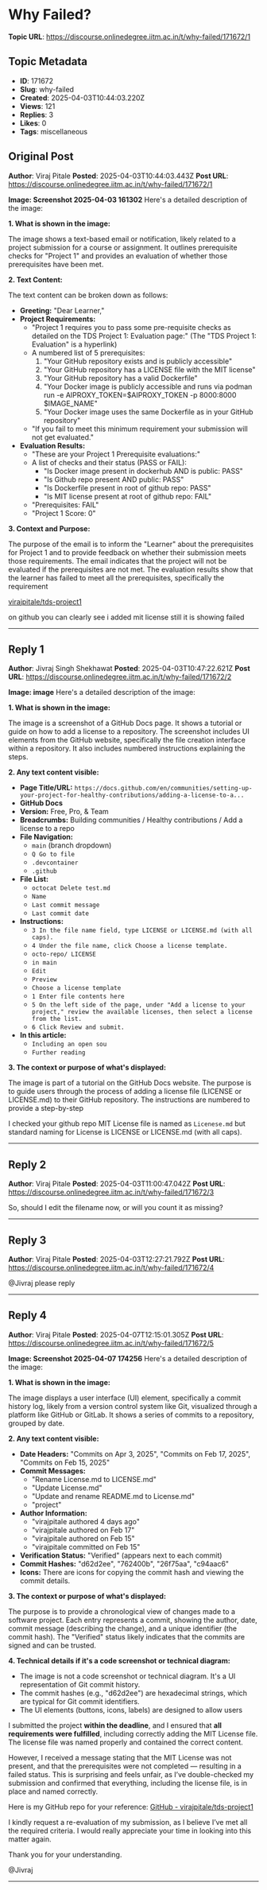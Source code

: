 # Why Failed?

**Topic URL**: https://discourse.onlinedegree.iitm.ac.in/t/why-failed/171672/1

## Topic Metadata
- **ID**: 171672
- **Slug**: why-failed
- **Created**: 2025-04-03T10:44:03.220Z
- **Views**: 121
- **Replies**: 3
- **Likes**: 0
- **Tags**: miscellaneous

## Original Post
**Author**: Viraj Pitale
**Posted**: 2025-04-03T10:44:03.443Z
**Post URL**: https://discourse.onlinedegree.iitm.ac.in/t/why-failed/171672/1

**Image: Screenshot 2025-04-03 161302**
Here's a detailed description of the image:

**1. What is shown in the image:**

The image shows a text-based email or notification, likely related to a project submission for a course or assignment. It outlines prerequisite checks for "Project 1" and provides an evaluation of whether those prerequisites have been met.

**2. Text Content:**

The text content can be broken down as follows:

*   **Greeting:** "Dear Learner,"
*   **Project Requirements:**
    *   "Project 1 requires you to pass some pre-requisite checks as detailed on the TDS Project 1: Evaluation page:" (The "TDS Project 1: Evaluation" is a hyperlink)
    *   A numbered list of 5 prerequisites:
        1.  "Your GitHub repository exists and is publicly accessible"
        2.  "Your GitHub repository has a LICENSE file with the MIT license"
        3.  "Your GitHub repository has a valid Dockerfile"
        4.  "Your Docker image is publicly accessible and runs via podman run -e AIPROXY\_TOKEN=$AIPROXY\_TOKEN -p 8000:8000 $IMAGE\_NAME"
        5.  "Your Docker image uses the same Dockerfile as in your GitHub repository"
    *   "If you fail to meet this minimum requirement your submission will not get evaluated."
*   **Evaluation Results:**
    *   "These are your Project 1 Prerequisite evaluations:"
    *   A list of checks and their status (PASS or FAIL):
        *   "Is Docker image present in dockerhub AND is public: PASS"
        *   "Is Github repo present AND public: PASS"
        *   "Is Dockerfile present in root of github repo: PASS"
        *   "Is MIT license present at root of github repo: FAIL"
    *   "Prerequisites: FAIL"
    *   "Project 1 Score: 0"

**3. Context and Purpose:**

The purpose of the email is to inform the "Learner" about the prerequisites for Project 1 and to provide feedback on whether their submission meets those requirements. The email indicates that the project will not be evaluated if the prerequisites are not met. The evaluation results show that the learner has failed to meet all the prerequisites, specifically the requirement

[virajpitale/tds-project1](https://github.com/virajpitale/tds-project1)

on github you can clearly see i added mit license still it is showing failed

---

## Reply 1
**Author**: Jivraj Singh Shekhawat
**Posted**: 2025-04-03T10:47:22.621Z
**Post URL**: https://discourse.onlinedegree.iitm.ac.in/t/why-failed/171672/2

**Image: image**
Here's a detailed description of the image:

**1. What is shown in the image:**

The image is a screenshot of a GitHub Docs page. It shows a tutorial or guide on how to add a license to a repository. The screenshot includes UI elements from the GitHub website, specifically the file creation interface within a repository. It also includes numbered instructions explaining the steps.

**2. Any text content visible:**

*   **Page Title/URL:** `https://docs.github.com/en/communities/setting-up-your-project-for-healthy-contributions/adding-a-license-to-a...`
*   **GitHub Docs**
*   **Version:** Free, Pro, & Team
*   **Breadcrumbs:** Building communities / Healthy contributions / Add a license to a repo
*   **File Navigation:**
    *   `main` (branch dropdown)
    *   `Q Go to file`
    *   `.devcontainer`
    *   `.github`
*   **File List:**
    *   `octocat Delete test.md`
    *   `Name`
    *   `Last commit message`
    *   `Last commit date`
*   **Instructions:**
    *   `3 In the file name field, type LICENSE or LICENSE.md (with all caps).`
    *   `4 Under the file name, click Choose a license template.`
    *   `octo-repo/ LICENSE`
    *   `in main`
    *   `Edit`
    *   `Preview`
    *   `Choose a license template`
    *   `1 Enter file contents here`
    *   `5 On the left side of the page, under "Add a license to your project," review the available licenses, then select a license from the list.`
    *   `6 Click Review and submit.`
*   **In this article:**
    *   `Including an open sou`
    *   `Further reading`

**3. The context or purpose of what's displayed:**

The image is part of a tutorial on the GitHub Docs website. The purpose is to guide users through the process of adding a license file (LICENSE or LICENSE.md) to their GitHub repository. The instructions are numbered to provide a step-by-step

I checked your github repo MIT License file is named as `Licenese.md` but standard naming for License is LICENSE or LICENSE.md (with all caps).

---

## Reply 2
**Author**: Viraj Pitale
**Posted**: 2025-04-03T11:00:47.042Z
**Post URL**: https://discourse.onlinedegree.iitm.ac.in/t/why-failed/171672/3

So, should I edit the filename now, or will you count it as missing?

---

## Reply 3
**Author**: Viraj Pitale
**Posted**: 2025-04-03T12:27:21.792Z
**Post URL**: https://discourse.onlinedegree.iitm.ac.in/t/why-failed/171672/4

@Jivraj please reply

---

## Reply 4
**Author**: Viraj Pitale
**Posted**: 2025-04-07T12:15:01.305Z
**Post URL**: https://discourse.onlinedegree.iitm.ac.in/t/why-failed/171672/5

**Image: Screenshot 2025-04-07 174256**
Here's a detailed description of the image:

**1. What is shown in the image:**

The image displays a user interface (UI) element, specifically a commit history log, likely from a version control system like Git, visualized through a platform like GitHub or GitLab. It shows a series of commits to a repository, grouped by date.

**2. Any text content visible:**

*   **Date Headers:** "Commits on Apr 3, 2025", "Commits on Feb 17, 2025", "Commits on Feb 15, 2025"
*   **Commit Messages:**
    *   "Rename License.md to LICENSE.md"
    *   "Update License.md"
    *   "Update and rename README.md to License.md"
    *   "project"
*   **Author Information:**
    *   "virajpitale authored 4 days ago"
    *   "virajpitale authored on Feb 17"
    *   "virajpitale authored on Feb 15"
    *   "virajpitale committed on Feb 15"
*   **Verification Status:** "Verified" (appears next to each commit)
*   **Commit Hashes:** "d62d2ee", "762400b", "26f75aa", "c94aac6"
*   **Icons:** There are icons for copying the commit hash and viewing the commit details.

**3. The context or purpose of what's displayed:**

The purpose is to provide a chronological view of changes made to a software project. Each entry represents a commit, showing the author, date, commit message (describing the change), and a unique identifier (the commit hash). The "Verified" status likely indicates that the commits are signed and can be trusted.

**4. Technical details if it's a code screenshot or technical diagram:**

*   The image is not a code screenshot or technical diagram. It's a UI representation of Git commit history.
*   The commit hashes (e.g., "d62d2ee") are hexadecimal strings, which are typical for Git commit identifiers.
*   The UI elements (buttons, icons, labels) are designed to allow users

I submitted the project **within the deadline**, and I ensured that **all requirements were fulfilled**, including correctly adding the MIT License file. The license file was named properly and contained the correct content.

However, I received a message stating that the MIT License was not present, and that the prerequisites were not completed — resulting in a failed status. This is surprising and feels unfair, as I’ve double-checked my submission and confirmed that everything, including the license file, is in place and named correctly.

Here is my GitHub repo for your reference: [GitHub - virajpitale/tds-project1](https://github.com/virajpitale/tds-project1)

I kindly request a re-evaluation of my submission, as I believe I’ve met all the required criteria. I would really appreciate your time in looking into this matter again.

Thank you for your understanding.

@Jivraj

---
